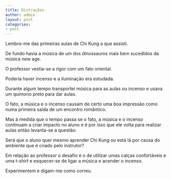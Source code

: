 ```yaml
---
title: Distrações
author: admin
layout: post
categories:
- post
---
```

Lembro-me das primeiras aulas de Chi Kung a que assisti.

De fundo havia a música de um dos dinossauros mais bem sucedidos da música new age.

O professor vestia-se a rigor com um fato oriental.

Poderia haver incenso e a iluminação era estudada.

Durante algum tempo transportei música para as aulas ou incenso e usava um quimono preto para dar aulas.

O fato, a música e o incenso causam de certo uma boa impressão como numa primeira saída de um encontro romântico.

Mas à medida que o tempo passa se o fato, a música e o incenso continuam a criar impacto no aluno e é por isso que ele volta para realizar aulas então levanta-se a questão:

Será que o aluno quer mesmo aprender Chi Kung ou está lá por causa do ambiente que é criado pelo instrutor?

Em relação ao professor o desafio é o de utilizar umas calças confortáveis e uma t-shirt e esquecer-se de ligar a música e acender o incenso.

Experimentem e digam-me como correu.
